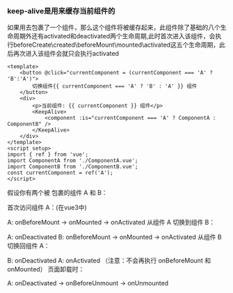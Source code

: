 ### keep-alive是用来缓存当前组件的
如果用<keep-alive></keep-alive>去包裹了一个组件，那么这个组件将被缓存起来，此组件除了基础的八个生命周期外还有activated和deactivated两个生命周期,此时首次进入该组件，会执行beforeCreate\created\beforeMount\mounted\activated这五个生命周期，此后再次进入该组件会就只会执行activated

```vue
<template>
    <button @click="currentComponent = (currentComponent === 'A' ? 'B':'A')">
        切换组件{{ currentComponent === 'A' ? 'B' : 'A' }} 组件
    </button>
    <div>
        <p>当前组件: {{ currentComponent }} 组件</p>
        <KeepAlive>
            <component :is="currentComponent === 'A' ? ComponentA : ComponentB" />
        </KeepAlive>
    </div>
</template>
<script setup>
import { ref } from 'vue';
import ComponentA from './ComponentA.vue';
import ComponentB from './ComponentB.vue';
const currentComponent = ref('A');
</script>
```

假设你有两个被 <keep-alive> 包裹的组件 A 和 B：

首次访问组件 A：(在vue3中)

A: onBeforeMount → onMounted → onActivated
从组件 A 切换到组件 B：

A: onDeactivated
B: onBeforeMount → onMounted → onActivated
从组件 B 切换回组件 A：

B: onDeactivated
A: onActivated （注意：不会再执行 onBeforeMount 和 onMounted）
页面卸载时：

A: onDeactivated → onBeforeUnmount → onUnmounted